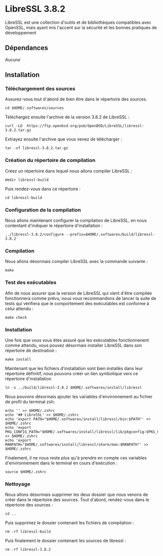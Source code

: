 # LibreSSL 3.8.2

LibreSSL est une collection d'outils et de bibliothèques compatibles avec
OpenSSL, mais ayant mis l'accent sur la sécurité et les bonnes pratiques de
développement

## Dépendances

_Aucune_

## Installation

### Téléchargement des sources

Assurez-vous tout d'abord de bien être dans le répertoire des sources.

```
cd $HOME/.softwares/sources
```

Téléchargez ensuite l'archive de la version 3.8.2 de LibreSSL :

```
curl -LO  https://ftp.openbsd.org/pub/OpenBSD/LibreSSL/libressl-3.8.2.tar.gz
```


Extrayez ensuite l'archive que vous venez de télécharger :

```
tar -xf libressl-3.8.2.tar.gz
```

### Création du répertoire de compilation

Créez un répertoire dans lequel nous allons compiler LibreSSL :

```
mkdir libressl-build
```

Puis rendez-vous dans ce répertoire :

```
cd libressl-build
```

### Configuration de la compilation

Nous allons maintenant configurer la compilation de LibreSSL, en nous contentant
d'indiquer le répertoire d'installation :

```
../libressl-3.8.2/configure --prefix=$HOME/.softwares/build/libressl-3.8.2
```

### Compilation

Nous allons désormais compiler LibreSSL avec la commande suivante :

```
make
```

### Test des exécutables

Afin de nous assurer que la version de LibreSSL qui vient d'être compilée
fonctionnera comme prévu, nous vous recommandons de lancer la suite de tests qui
vérifiera que le comportement des exécutables est conforme à celui attendu :

```
make check
```

### Installation

Une fois que vous vous êtes assuré que les exécutables fonctionnenent comme
attendu, vous pouvez désormais installer LibreSSL dans son répertoire de
destination :

```
make install
```

Maintenant que les fichiers d'installation sont bien installés dans leur
répertoire définitif, nous pouvons créer un lien symbolique vers ce répertoire
d'installation

```
ln -s ../build/libressl-3.8.2 $HOME/.softwares/install/libressl
```

Nous pouvons désormais ajouter les variables d'environnement au fichier de
profil du terminal zsh:

```
echo '' >> $HOME/.zshrc
echo '## LibreSSL' >> $HOME/.zshrc
echo 'export PATH="$HOME/.softwares/install/libressl/bin:$PATH"' >> $HOME/.zshrc
echo 'export PKG_CONFIG_PATH="$HOME/.softwares/install/libressl/lib/pkgconfig:$PKG_CONFIG_PATH"' >> $HOME/.zshrc
echo 'export MANPATH="$HOME/.softwares/install/libressl/share/man:$MANPATH"' >> $HOME/.zshrc
```

Finalement, il ne nous reste plus qu'à prendre en compte ces variables
d'environnement dans le terminal en cours d'exécution :

```
source $HOME/.zshrc
```

### Nettoyage

Nous allons désormais supprimer les deux dossier que nous venons de créer dans
le répertoire des sources. Tout d'abord, rendez-vous dans le répertoire des
sources :

```
cd ..
```

Puis supprimez le dossier contenant les fichiers de compilation :

```
rm -rf libressl-build
```

Puis finalement le dossier contenant les sources de libressl :

```
rm -rf libressl-3.8.2
```